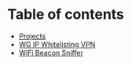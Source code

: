 # Table of contents

* [Projects](README.md)
* [WG IP Whitelisting VPN](wg-ip-whitelisting-vpn.md)
* [WiFi Beacon Sniffer](wifi-beacon-sniffer.md)


